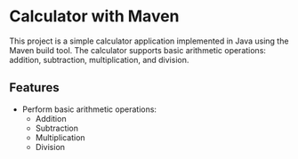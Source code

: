 # Calculator with Maven

This project is a simple calculator application implemented in Java using the Maven build tool. The calculator supports basic arithmetic operations: addition, subtraction, multiplication, and division.

## Features

- Perform basic arithmetic operations:
    - Addition
    - Subtraction
    - Multiplication
    - Division

